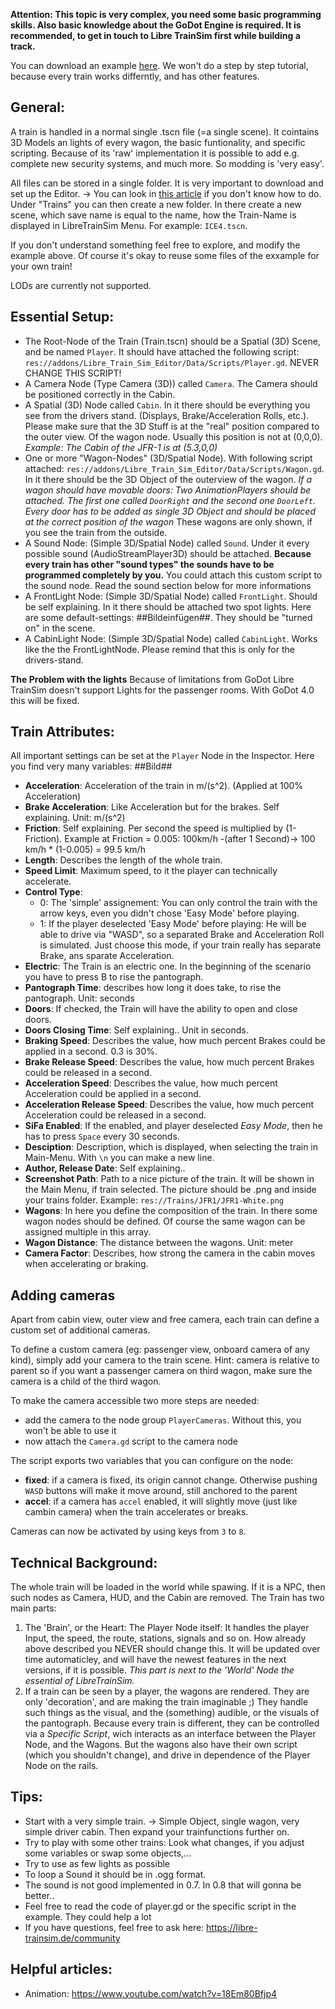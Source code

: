 **Attention: This topic is very complex, you need some basic programming skills. Also basic knowledge about the GoDot Engine is required. It is recommended, to get in touch to Libre TrainSim first while building a track.**

You can download an example [here](https://www.server-jean.de/LibreTrainSim/JFR-1.zip).
We won't do a step by step tutorial, because every train works differntly, and has other features.

## General:
A train is handled in a normal single .tscn file (=a single scene). It cointains 3D Models an lights of every wagon, the basic funtionality, and specific scripting. Because of its 'raw' implementation it is possible to add e.g. complete new security systems, and much more. So modding is 'very easy'.

All files can be stored in a single folder. It is very important to download and set up the Editor. -> You can look in [this article](https://github.com/Jean28518/Libre-TrainSim/wiki/Getting-Started,-Preparing-your-World) if you don't know how to do. Under "Trains" you can then create a new folder. In there create a new scene, which save name is equal to the name, how the Train-Name is displayed in LibreTrainSim Menu. For example: `ICE4.tscn`.

If you don't understand something feel free to explore, and modify the example above. Of course it's okay to reuse some files of the exxample for your own train!

LODs are currently not supported.

## Essential Setup:
- The Root-Node of the Train (Train.tscn) should be a Spatial (3D) Scene, and be named `Player`. It should have attached the following script: `res://addons/Libre_Train_Sim_Editor/Data/Scripts/Player.gd`. NEVER CHANGE THIS SCRIPT!
- A Camera Node (Type Camera (3D)) called `Camera`. The Camera should be positioned correctly in the Cabin.
- A Spatial (3D) Node called `Cabin`. In it there should be everything you see from the drivers stand. (Displays, Brake/Acceleration Rolls, etc.). Please make sure that the 3D Stuff is at the "real" position compared to the outer view. Of the wagon node. Usually this position is not at (0,0,0). *Example: The Cabin of the JFR-1 is at (5.3,0,0)*
- One or more "Wagon-Nodes" (3D/Spatial Node). With following script attached: `res://addons/Libre_Train_Sim_Editor/Data/Scripts/Wagon.gd`. In it there should be the 3D Object of the outerview of the wagon. *If a wagon should have movable doors: Two AnimationPlayers should be attached. The first one called `DoorRight` and the second one `DoorLeft`. Every door has to be added as single 3D Object and should be placed at the correct position of the wagon* These wagons are only shown, if you see the train from the outside.
- A Sound Node: (Simple 3D/Spatial Node) called `Sound`. Under it every possible sound (AudioStreamPlayer3D) should be attached. **Because every train has other "sound types" the sounds have to be programmed completely by you.** You could attach this custom script to the sound node. Read the sound section below for more informations
- A FrontLight Node: (Simple 3D/Spatial Node) called `FrontLight`. Should be self explaining. In it there should be attached two spot lights. Here are some default-settings: ##Bildeinfügen##. They should be "turned on" in the scene.
- A CabinLight Node: (Simple 3D/Spatial Node) called `CabinLight`. Works like the the FrontLightNode. Please remind that this is only for the drivers-stand.

**The Problem with the lights** Because of limitations from GoDot Libre TrainSim doesn't support Lights for the passenger rooms. With GoDot 4.0 this will be fixed.

## Train Attributes:
All important settings can be set at the `Player` Node in the Inspector. Here you find very many variables: ##Bild##

- **Acceleration**: Acceleration of the train in m/(s^2). (Applied at 100% Acceleration)
- **Brake Acceleration**: Like Acceleration but for the brakes. Self explaining. Unit: m/(s^2)
- **Friction**: Self explaining. Per second the speed is multiplied by (1-Friction). Example at Friction = 0.005: 100km/h -(after 1 Second)-> 100 km/h * (1-0.005) = 99.5 km/h
- **Length**: Describes the length of the whole train.
- **Speed Limit**: Maximum speed, to it the player can technically accelerate.
- **Control Type**:
    - 0: The 'simple' assignement: You can only control the train with the arrow keys, even you didn't chose 'Easy Mode' before playing.
    - 1: If the player deselected 'Easy Mode' before playing: He will be able to drive via "WASD", so a separated Brake and Acceleration Roll is simulated. Just choose this mode, if your train really has  separate Brake, ans sparate Acceleration.
- **Electric**: The Train is an electric one. In the beginning of the scenario you have to press B to rise the pantograph.
- **Pantograph Time**: describes how long it does take, to rise the pantograph. Unit: seconds
- **Doors**: If checked, the Train will have the ability to open and close doors.
- **Doors Closing Time**: Self explaining.. Unit in seconds.
- **Braking Speed**: Describes the value, how much percent Brakes could be applied in a second. 0.3 is 30%.
- **Brake Release Speed**: Describes the value, how much percent Brakes could be released in a second.
- **Acceleration Speed**: Describes the value, how much percent Acceleration could be applied in a second.
- **Acceleration Release Speed**: Describes the value, how much percent Acceleration could be released in a second.
- **SiFa Enabled**: If the enabled, and player deselected *Easy Mode*, then he has to press `Space` every 30 seconds.
- **Desciption**: Description, which is displayed, when selecting the train in Main-Menu. With `\n` you can make a new line.
- **Author, Release Date**: Self explaining..
- **Screenshot Path**: Path to a nice picture of the train. It will be shown in the Main Menu, if train selected. The picture should be .png and inside your trains folder. Example: `res://Trains/JFR1/JFR1-White.png`
- **Wagons**: In here you define the composition of the train. In there some wagon nodes should be defined. Of course the same wagon can be assigned multiple in this array.
- **Wagon Distance**: The distance between the wagons. Unit: meter
- **Camera Factor**: Describes, how strong the camera in the cabin moves when accelerating or braking.

## Adding cameras
Apart from cabin view, outer view and free camera, each train can define a custom set of additional cameras.

To define a custom camera (eg: passenger view, onboard camera of any kind), simply add your camera to the train scene. Hint: camera is relative to parent so if you want a passenger camera on third wagon, make sure the camera is a child of the third wagon.

To make the camera accessible two more steps are needed:
- add the camera to the node group `PlayerCameras`. Without this, you won't be able to use it
- now attach the `Camera.gd` script to the camera node

The script exports two variables that you can configure on the node:
- **fixed**: if a camera is fixed, its origin cannot change. Otherwise pushing `WASD` buttons will make it move around, still anchored to the parent
- **accel**: if a camera has `accel` enabled, it will slightly move (just like cambin camera) when the train accelerates or breaks.

Cameras can now be activated by using keys from `3` to `8`.

## Technical Background:
The whole train will be loaded in the world while spawing. If it is a NPC, then such nodes as Camera, HUD, and the Cabin are removed.
The Train has two main parts:
1. The 'Brain', or the Heart: The Player Node itself: It handles the player Input, the speed, the route, stations, signals and so on. How already above described you NEVER should change this. It will be updated over time automaticley, and will have the newest features in the next versions, if it is possible. *This part is next to the 'World' Node the essential of LibreTrainSim.*
2. If a train can be seen by a player, the wagons are rendered. They are only 'decoration', and are making the train imaginable ;) They handle such things as the visual, and the (something) audible, or the visuals of the pantograph. Because every train is different, they can be controlled via a *Specific Script*, wich interacts as an interface between the Player Node, and the Wagons. But the wagons also have their own script (which you shouldn't change), and drive in dependence of the Player Node on the rails.

## Tips:
- Start with a very simple train. -> Simple Object, single wagon, very simple driver cabin. Then expand your trainfunctions further on.
- Try to play with some other trains: Look what changes, if you adjust some variables or swap some objects,...
- Try to use as few lights as possible
- To loop a Sound it should be in .ogg format.
- The sound is not good implemented in 0.7. In 0.8 that will gonna be better..
- Feel free to read the code of player.gd or the specific script in the example. They could help a lot
- If you have questions, feel free to ask here: https://libre-trainsim.de/community

## Helpful articles:
- Animation: https://www.youtube.com/watch?v=18Em80Bfjp4
